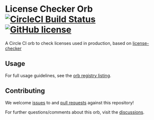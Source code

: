 # License Checker Orb [![CircleCI Build Status](https://circleci.com/gh/monito/license-checker-orb.svg?style=shield "CircleCI Build Status")](https://circleci.com/gh/monito/license-checker-orb) [![GitHub license](https://img.shields.io/badge/license-MIT-blue.svg)](https://raw.githubusercontent.com/monito/license-checker-orb/main/LICENSE)

A Circle CI orb to check licenses used in production, based on [license-checker](https://www.npmjs.com/package/license-checker)

## Usage

For full usage guidelines, see the [orb registry listing](https://circleci.com/developer/orbs/orb/monito/license-checker).

## Contributing

We welcome [issues](https://github.com/monito/license-checker-orb/issues) to and [pull requests](https://github.com/monito/license-checker-orb/pulls) against this repository!

For further questions/comments about this orb, visit the [discussions](https://github.com/monito/license-checker-orb/discussions).
